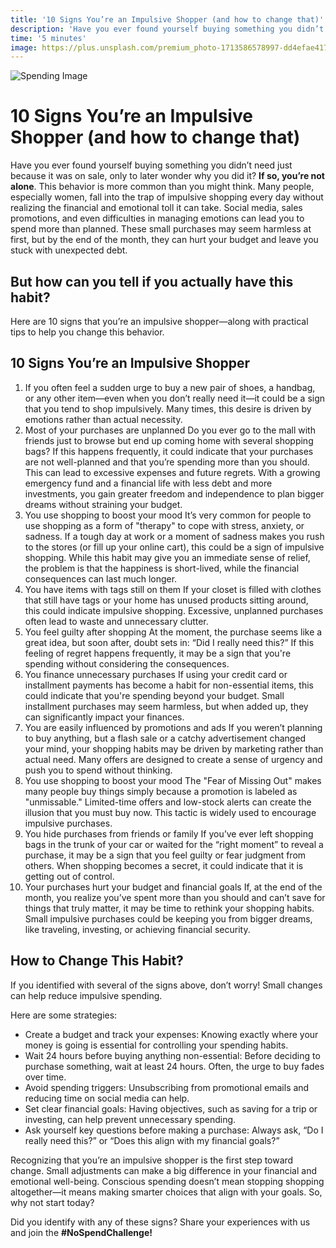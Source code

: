 ```yaml
---
title: '10 Signs You’re an Impulsive Shopper (and how to change that)'
description: 'Have you ever found yourself buying something you didn’t need just because it was on sale, only to later wonder why you did it? If so, you’re not alone. This behavior is more common than you might think. Many people, especially women, fall into the trap of impulsive shopping every day without realizing the financial and emotional toll it can take. Social media, sales promotions, and even difficulties in managing emotions can lead you to spend more than planned. These small purchases may seem harmless at first, but by the end of the month, they can hurt your budget and leave you stuck with unexpected debt.'
time: '5 minutes'
image: https://plus.unsplash.com/premium_photo-1713586578997-dd4efae417a1?q=80&w=1887&auto=format&fit=crop&ixlib=rb-4.0.3&ixid=M3wxMjA3fDB8MHxwaG90by1wYWdlfHx8fGVufDB8fHx8fA%3D%3D
---
```


![Spending Image](https://plus.unsplash.com/premium_photo-1713586578997-dd4efae417a1?q=80&w=1887&auto=format&fit=crop&ixlib=rb-4.0.3&ixid=M3wxMjA3fDB8MHxwaG90by1wYWdlfHx8fGVufDB8fHx8fA%3D%3D)

# 10 Signs You’re an Impulsive Shopper (and how to change that)

Have you ever found yourself buying something you didn’t need just because it was on sale, only to later wonder why you did it? **If so, you’re not alone**. This behavior is more common than you might think. Many people, especially women, fall into the trap of impulsive shopping every day without realizing the financial and emotional toll it can take. Social media, sales promotions, and even difficulties in managing emotions can lead you to spend more than planned. These small purchases may seem harmless at first, but by the end of the month, they can hurt your budget and leave you stuck with unexpected debt.

## But how can you tell if you actually have this habit?

Here are 10 signs that you’re an impulsive shopper—along with practical tips to help you change this behavior.

## 10 Signs You’re an Impulsive Shopper

1.  If you often feel a sudden urge to buy a new pair of shoes, a handbag, or any other item—even when you don’t really need it—it could be a sign that you tend to shop impulsively. Many times, this desire is driven by emotions rather than actual necessity.
2.  Most of your purchases are unplanned
    Do you ever go to the mall with friends just to browse but end up coming home with several shopping bags? If this happens frequently, it could indicate that your purchases are not well-planned and that you’re spending more than you should. This can lead to excessive expenses and future regrets.
    With a growing emergency fund and a financial life with less debt and more investments, you gain greater freedom and independence to plan bigger dreams without straining your budget.
3.  You use shopping to boost your mood
    It’s very common for people to use shopping as a form of "therapy" to cope with stress, anxiety, or sadness. If a tough day at work or a moment of sadness makes you rush to the stores (or fill up your online cart), this could be a sign of impulsive shopping. While this habit may give you an immediate sense of relief, the problem is that the happiness is short-lived, while the financial consequences can last much longer.
4.  You have items with tags still on them
    If your closet is filled with clothes that still have tags or your home has unused products sitting around, this could indicate impulsive shopping. Excessive, unplanned purchases often lead to waste and unnecessary clutter.
5.  You feel guilty after shopping
    At the moment, the purchase seems like a great idea, but soon after, doubt sets in: “Did I really need this?” If this feeling of regret happens frequently, it may be a sign that you're spending without considering the consequences.
6.  You finance unnecessary purchases
    If using your credit card or installment payments has become a habit for non-essential items, this could indicate that you're spending beyond your budget. Small installment purchases may seem harmless, but when added up, they can significantly impact your finances.
7.  You are easily influenced by promotions and ads
    If you weren’t planning to buy anything, but a flash sale or a catchy advertisement changed your mind, your shopping habits may be driven by marketing rather than actual need. Many offers are designed to create a sense of urgency and push you to spend without thinking.
8.  You use shopping to boost your mood
    The "Fear of Missing Out" makes many people buy things simply because a promotion is labeled as "unmissable." Limited-time offers and low-stock alerts can create the illusion that you must buy now. This tactic is widely used to encourage impulsive purchases.
9.  You hide purchases from friends or family
    If you’ve ever left shopping bags in the trunk of your car or waited for the “right moment” to reveal a purchase, it may be a sign that you feel guilty or fear judgment from others. When shopping becomes a secret, it could indicate that it is getting out of control.
10. Your purchases hurt your budget and financial goals
    If, at the end of the month, you realize you’ve spent more than you should and can’t save for things that truly matter, it may be time to rethink your shopping habits. Small impulsive purchases could be keeping you from bigger dreams, like traveling, investing, or achieving financial security.

## How to Change This Habit?

If you identified with several of the signs above, don’t worry! Small changes can help reduce impulsive spending.

Here are some strategies:

- Create a budget and track your expenses: Knowing exactly where your money is going is essential for controlling your spending habits.
- Wait 24 hours before buying anything non-essential: Before deciding to purchase something, wait at least 24 hours. Often, the urge to buy fades over time.
- Avoid spending triggers: Unsubscribing from promotional emails and reducing time on social media can help.
- Set clear financial goals: Having objectives, such as saving for a trip or investing, can help prevent unnecessary spending.
- Ask yourself key questions before making a purchase: Always ask, “Do I really need this?” or “Does this align with my financial goals?”

Recognizing that you’re an impulsive shopper is the first step toward change. Small adjustments can make a big difference in your financial and emotional well-being. Conscious spending doesn’t mean stopping shopping altogether—it means making smarter choices that align with your goals. So, why not start today?

Did you identify with any of these signs? Share your experiences with us and join the **#NoSpendChallenge!**
